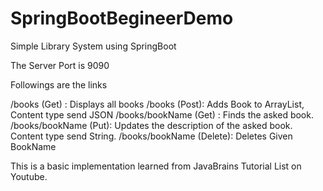 # SpringBootBegineerDemo
Simple Library System using SpringBoot 


The Server Port is 9090

Followings are the links

/books (Get) : Displays all books
/books (Post): Adds Book to ArrayList, Content type send JSON
/books/bookName (Get) : Finds the asked book.
/books/bookName (Put): Updates the description of the asked book. Content type send String.
/books/bookName (Delete): Deletes Given BookName


This is a basic implementation learned from JavaBrains Tutorial List on Youtube. 
